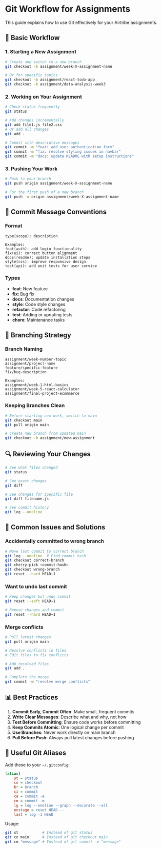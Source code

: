 # Git Workflow for Assignments

This guide explains how to use Git effectively for your Airtribe assignments.

## 🔄 Basic Workflow

### 1. Starting a New Assignment
```bash
# Create and switch to a new branch
git checkout -b assignment/week-X-assignment-name

# Or for specific topics
git checkout -b assignment/react-todo-app
git checkout -b assignment/data-analysis-week3
```

### 2. Working on Your Assignment
```bash
# Check status frequently
git status

# Add changes incrementally
git add file1.js file2.css
# Or add all changes
git add .

# Commit with descriptive messages
git commit -m "feat: add user authentication form"
git commit -m "fix: resolve styling issues in navbar"
git commit -m "docs: update README with setup instructions"
```

### 3. Pushing Your Work
```bash
# Push to your branch
git push origin assignment/week-X-assignment-name

# For the first push of a new branch
git push -u origin assignment/week-X-assignment-name
```

## 📝 Commit Message Conventions

### Format
```
type(scope): description

Examples:
feat(auth): add login functionality
fix(ui): correct button alignment
docs(readme): update installation steps
style(css): improve responsive design
test(api): add unit tests for user service
```

### Types
- **feat**: New feature
- **fix**: Bug fix
- **docs**: Documentation changes
- **style**: Code style changes
- **refactor**: Code refactoring
- **test**: Adding or updating tests
- **chore**: Maintenance tasks

## 🌿 Branching Strategy

### Branch Naming
```
assignment/week-number-topic
assignment/project-name
feature/specific-feature
fix/bug-description

Examples:
assignment/week-1-html-basics
assignment/week-5-react-calculator
assignment/final-project-ecommerce
```

### Keeping Branches Clean
```bash
# Before starting new work, switch to main
git checkout main
git pull origin main

# Create new branch from updated main
git checkout -b assignment/new-assignment
```

## 🔍 Reviewing Your Changes

```bash
# See what files changed
git status

# See exact changes
git diff

# See changes for specific file
git diff filename.js

# See commit history
git log --oneline
```

## 🚨 Common Issues and Solutions

### Accidentally committed to wrong branch
```bash
# Move last commit to correct branch
git log --oneline  # Find commit hash
git checkout correct-branch
git cherry-pick <commit-hash>
git checkout wrong-branch
git reset --hard HEAD~1
```

### Want to undo last commit
```bash
# Keep changes but undo commit
git reset --soft HEAD~1

# Remove changes and commit
git reset --hard HEAD~1
```

### Merge conflicts
```bash
# Pull latest changes
git pull origin main

# Resolve conflicts in files
# Edit files to fix conflicts

# Add resolved files
git add .

# Complete the merge
git commit -m "resolve merge conflicts"
```

## 📊 Best Practices

1. **Commit Early, Commit Often**: Make small, frequent commits
2. **Write Clear Messages**: Describe what and why, not how
3. **Test Before Committing**: Ensure code works before committing
4. **Keep Commits Atomic**: One logical change per commit
5. **Use Branches**: Never work directly on main branch
6. **Pull Before Push**: Always pull latest changes before pushing

## 🔧 Useful Git Aliases

Add these to your `~/.gitconfig`:

```ini
[alias]
    st = status
    co = checkout
    br = branch
    ci = commit
    ca = commit -a
    cm = commit -m
    lg = log --oneline --graph --decorate --all
    unstage = reset HEAD --
    last = log -1 HEAD
```

Usage:
```bash
git st           # Instead of git status
git co main      # Instead of git checkout main
git cm "message" # Instead of git commit -m "message"
```